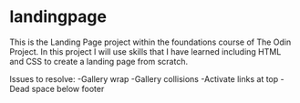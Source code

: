 # landingpage

This is the Landing Page project within the foundations course of The Odin Project. In this project I will use skills that I have learned including HTML and CSS to create a landing page from scratch.

Issues to resolve:
-Gallery wrap
-Gallery collisions
-Activate links at top
-Dead space below footer
